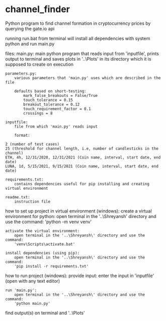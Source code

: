 # channel_finder
Python program to find channel formation in cryptocurrency prices by querying the gate.io api


running run.bat from terminal will install all dependencies with system python and run main.py

files:
	main.py:
		main python program that reads input from 'inputfile', prints output to terminal and saves plots in '..\Plots\' in its directory which it is supposed to create on execution

	parameters.py:
		various parameters that 'main.py' uses which are described in the file

		defaults based on short-testing:
			mark_false_breakouts = False/True
			touch_tolerance = 0.15
			breakout_tolerance = 0.12
			touch_requirement_factor = 0.1
			crossings = 8

	inputfile:
		file from which 'main.py' reads input

		format:
```
2 (number of test cases)
25 (threshold for channel length, i.e, number of candlesticks in the channel)
ETH, 4h, 12/31/2020, 12/31/2021 (Coin name, interval, start date, end date)
LUNA, 1d, 5/15/2021, 9/15/2021 (Coin name, interval, start date, end date)
```

	requirements.txt:
		contains dependencies useful for pip installing and creating virtual environment

	readme.txt:
		instruction file


how to set up project in virtual environment (windows):
	create a virtual environment for python:
		open terminal in the '..\Shreyansh\' directory and use the command:
		'python -m venv venv'

	activate the virtual environment:
		open terminal in the '..\Shreyansh\' directory and use the command:
		'venv\Scripts\activate.bat'

	install dependencies (using pip):
		open terminal in the '..\Shreyansh\' directory and use the command:
		'pip install -r requirements.txt'


how to run project (windows):
	provide input:
		enter the input in 'inputfile' (open with any text editor)

	run 'main.py':
		open terminal in the '..\Shreyansh\' directory and use the command:
		'python main.py'

find output(s) on terminal and '..\Plots\'
